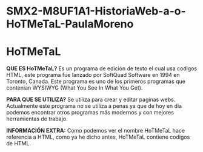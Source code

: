 # SMX2-M8UF1A1-HistoriaWeb-a-o-HoTMeTaL-PaulaMoreno
# HoTMeTaL

**QUE ES HoTMeTaL?**
Es un programa de edición de texto el cual usa codigos HTML, este programa fue lanzado por SoftQuad Software en 1994 en Toronto, Canada. Este programa es uno de los primeros programas que contenian WYSIWYG (What You See In What  You Get).


**PARA QUE SE UTILIZA?**
Se utiliza para crear y editar paginas webs. Actualmente este programa no se utiliza a penas ya que de hoy en dia podemos encontrar otros programas más modernos y con mejores herramientas de trabajo.


**INFORMACIÓN EXTRA:**
Como podemos ver el nombre HoTMeTaL hace referencia a HTML, como ya he dicho antes, HoTMeTaL contiene codigos de HTML.